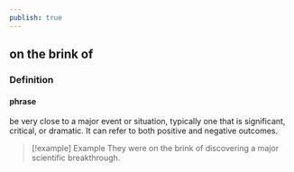 ```yaml
---
publish: true
---
```

## on the brink of

### Definition
#### phrase
be very close to a major event or situation, typically one that is significant, critical, or dramatic. It can refer to both positive and negative outcomes.

>[!example] Example
> They were on the brink of discovering a major scientific breakthrough.
